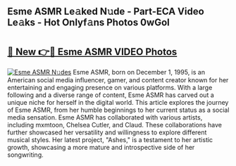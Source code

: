 ## Esme ASMR Le𝚊ked N𝚞de - Part-ECA Video Le𝚊ks - Hot Onlyf𝚊ns Photos 0wGol

# <h2><a href="http://ab55732.deff.icu/?id=Esme+ASMR">🔗 New 👉🔴 Esme ASMR VIDEO Photos</a></h2>

[![Esme ASMR N𝚞des](https://i.imgur.com/rIISA9y.gif)](http://ab55732.deff.icu/?id=Esme+ASMR)
Esme ASMR, born on December 1, 1995, is an American social media influencer, gamer, and content creator known for her entertaining and engaging presence on various platforms. With a large following and a diverse range of content, Esme ASMR has carved out a unique niche for herself in the digital world. This article explores the journey of Esme ASMR, from her humble beginnings to her current status as a social media sensation. Esme ASMR has collaborated with various artists, including mxmtoon, Chelsea Cutler, and Claud. These collaborations have further showcased her versatility and willingness to explore different musical styles. Her latest project, "Ashes," is a testament to her artistic growth, showcasing a more mature and introspective side of her songwriting.

